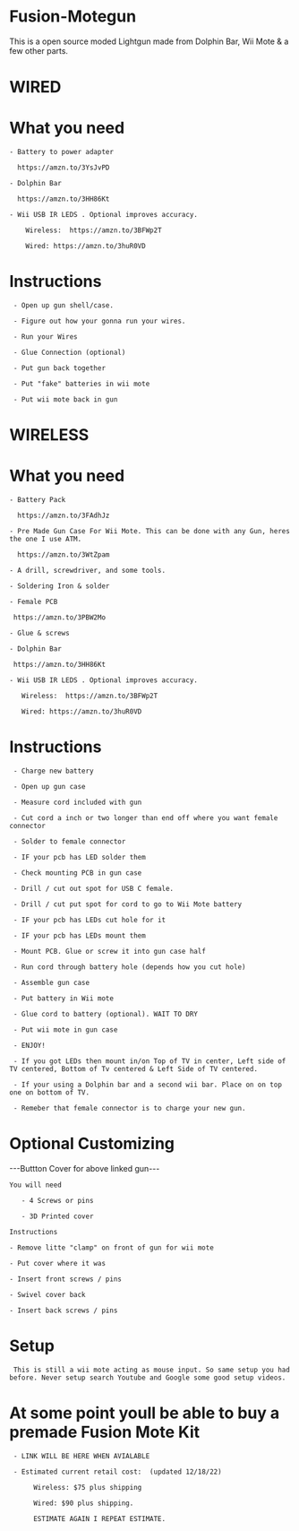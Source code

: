 # Fusion-Motegun

This is a open source moded Lightgun made from Dolphin Bar, Wii Mote & a few other parts.

# WIRED

# What you need 
     
    - Battery to power adapter
   
      https://amzn.to/3YsJvPD
      
    - Dolphin Bar 

      https://amzn.to/3HH86Kt 
      
    - Wii USB IR LEDS . Optional improves accuracy. 
    
        Wireless:  https://amzn.to/3BFWp2T
   
        Wired: https://amzn.to/3huR0VD
   
   
# Instructions

     - Open up gun shell/case.
     
     - Figure out how your gonna run your wires.
     
     - Run your Wires
     
     - Glue Connection (optional)
     
     - Put gun back together 
     
     - Put "fake" batteries in wii mote 
     
     - Put wii mote back in gun
   
   
# WIRELESS

# What you need 

    - Battery Pack
      
      https://amzn.to/3FAdhJz
      
    - Pre Made Gun Case For Wii Mote. This can be done with any Gun, heres the one I use ATM.

      https://amzn.to/3WtZpam
      
    - A drill, screwdriver, and some tools.

    - Soldering Iron & solder

    - Female PCB

     https://amzn.to/3PBW2Mo

    - Glue & screws

    - Dolphin Bar 

     https://amzn.to/3HH86Kt
     
    - Wii USB IR LEDS . Optional improves accuracy. 
    
       Wireless:  https://amzn.to/3BFWp2T
   
       Wired: https://amzn.to/3huR0VD


# Instructions 

     - Charge new battery

     - Open up gun case 

     - Measure cord included with gun

     - Cut cord a inch or two longer than end off where you want female connector

     - Solder to female connector 

     - IF your pcb has LED solder them

     - Check mounting PCB in gun case

     - Drill / cut out spot for USB C female.

     - Drill / cut put spot for cord to go to Wii Mote battery

     - IF your pcb has LEDs cut hole for it 

     - IF your pcb has LEDs mount them 

     - Mount PCB. Glue or screw it into gun case half

     - Run cord through battery hole (depends how you cut hole)

     - Assemble gun case 

     - Put battery in Wii mote 

     - Glue cord to battery (optional). WAIT TO DRY 

     - Put wii mote in gun case

     - ENJOY!

     - If you got LEDs then mount in/on Top of TV in center, Left side of TV centered, Bottom of Tv centered & Left Side of TV centered.

     - If your using a Dolphin bar and a second wii bar. Place on on top one on bottom of TV.

     - Remeber that female connector is to charge your new gun. 


# Optional Customizing


---Buttton Cover for above linked gun---

    You will need

       - 4 Screws or pins 

       - 3D Printed cover

    Instructions

    - Remove litte "clamp" on front of gun for wii mote

    - Put cover where it was

    - Insert front screws / pins
    
    - Swivel cover back
    
    - Insert back screws / pins

# Setup 

     This is still a wii mote acting as mouse input. So same setup you had before. Never setup search Youtube and Google some good setup videos. 




# At some point youll be able to buy a premade Fusion Mote Kit 

     - LINK WILL BE HERE WHEN AVIALABLE 

     - Estimated current retail cost:  (updated 12/18/22)
     
          Wireless: $75 plus shipping 
          
          Wired: $90 plus shipping.
          
          ESTIMATE AGAIN I REPEAT ESTIMATE.
